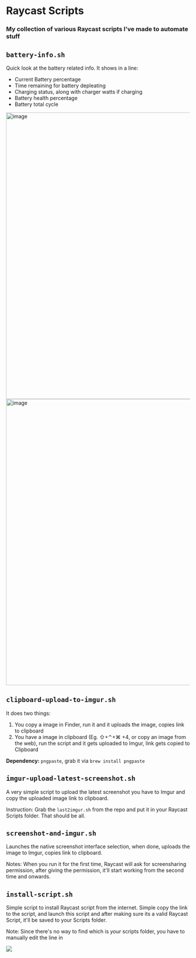 # Raycast Scripts

### My collection of various Raycast scripts I've made to automate stuff

## `battery-info.sh`

Quick look at the battery related info. It shows in a line:

* Current Battery percentage
* Time remaining for battery depleating
* Charging status, along with charger watts if charging
* Battery health percentage
* Battery total cycle
<img width="783" alt="image" src="https://user-images.githubusercontent.com/8825262/219951010-155a5d88-9bc1-4ed7-81f6-3c6d5e9aa298.png">
<img width="782" alt="image" src="https://user-images.githubusercontent.com/8825262/219951017-dd98188c-eac6-4256-9719-a9d038a62726.png">


## `clipboard-upload-to-imgur.sh`

It does two things:

1. You copy a image in Finder, run it and it uploads the image, copies link to clipboard
2. You have a image in clipboard (Eg. ⇧+⌃+⌘ +4, or copy an image from the web), run the script and it gets uploaded to Imgur, link gets copied to Clipboard

**Dependency:** `pngpaste`, grab it via `brew install pngpaste`

## `imgur-upload-latest-screenshot.sh`

A very simple script to upload the latest screenshot you have to Imgur and copy the uploaded image link to clipboard.

Instruction: Grab the `last2imgur.sh` from the repo and put it in your Raycast Scripts folder. That should be all.

## `screenshot-and-imgur.sh`

Launches the native screenshot interface selection, when done, uploads the image to Imgur, copies link to clipboard.

Notes: When you run it for the first time, Raycast will ask for screensharing permission, after giving the permission, it'll start working from the second time and onwards.

## `install-script.sh`

Simple script to install Raycast script from the internet. Simple copy the link to the script, and launch this script and after making sure its a valid Raycast Script, it'll be saved to your Scripts folder.

Note: Since there's no way to find which is *your* scripts folder, you have to manually edit the line in


![](https://i.imgur.com/ntskPP8.gif)
